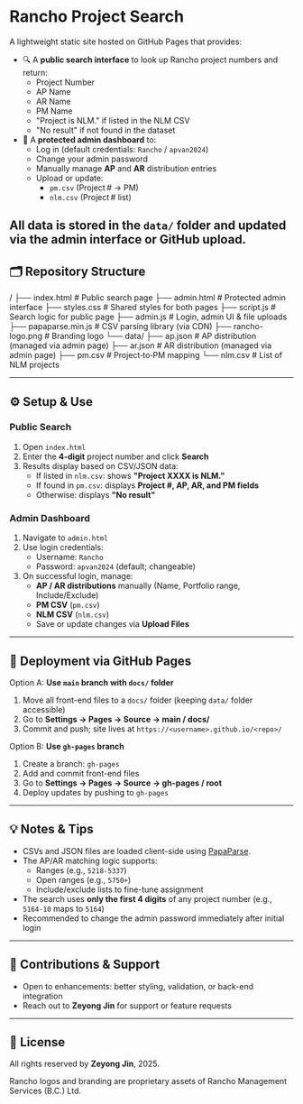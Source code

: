# Rancho Project Search

A lightweight static site hosted on GitHub Pages that provides:

- 🔍 A **public search interface** to look up Rancho project numbers and return:
  - Project Number  
  - AP Name  
  - AR Name  
  - PM Name  
  - "Project is NLM." if listed in the NLM CSV  
  - "No result" if not found in the dataset  
- 👤 A **protected admin dashboard** to:
  - Log in (default credentials: `Rancho` / `apvan2024`)
  - Change your admin password
  - Manually manage **AP** and **AR** distribution entries
  - Upload or update:
    - `pm.csv` (Project # → PM)
    - `nlm.csv` (Project # list)
  
All data is stored in the `data/` folder and updated via the admin interface or GitHub upload.
---
## 🗂 Repository Structure
/
├── index.html # Public search page
├── admin.html # Protected admin interface
├── styles.css # Shared styles for both pages
├── script.js # Search logic for public page
├── admin.js # Login, admin UI & file uploads
├── papaparse.min.js # CSV parsing library (via CDN)
├── rancho-logo.png # Branding logo
└── data/
├── ap.json # AP distribution (managed via admin page)
├── ar.json # AR distribution (managed via admin page)
├── pm.csv # Project‑to‑PM mapping
└── nlm.csv # List of NLM projects

---

## ⚙️ Setup & Use

### Public Search
1. Open `index.html`
2. Enter the **4-digit** project number and click **Search**
3. Results display based on CSV/JSON data:
   - If listed in `nlm.csv`: shows **"Project XXXX is NLM."**
   - If found in `pm.csv`: displays **Project #, AP, AR, and PM fields**
   - Otherwise: displays **"No result"**

### Admin Dashboard
1. Navigate to `admin.html`
2. Use login credentials:
   - Username: `Rancho`
   - Password: `apvan2024` (default; changeable)
3. On successful login, manage:
   - **AP / AR distributions** manually (Name, Portfolio range, Include/Exclude)
   - **PM CSV** (`pm.csv`)
   - **NLM CSV** (`nlm.csv`)
   - Save or update changes via **Upload Files**

---

## 🚀 Deployment via GitHub Pages

Option A: **Use `main` branch with `docs/` folder**

1. Move all front-end files to a `docs/` folder (keeping `data/` folder accessible)
2. Go to **Settings → Pages → Source → main / docs/**
3. Commit and push; site lives at `https://<username>.github.io/<repo>/`

Option B: **Use `gh-pages` branch**

1. Create a branch: `gh-pages`
2. Add and commit front-end files
3. Go to **Settings → Pages → Source → gh-pages / root**
4. Deploy updates by pushing to `gh-pages`

---

## 💡 Notes & Tips

- CSVs and JSON files are loaded client-side using [PapaParse](https://www.papaparse.com).
- The AP/AR matching logic supports:
  - Ranges (e.g., `5218-5337`)
  - Open ranges (e.g., `5750+`)
  - Include/exclude lists to fine-tune assignment
- The search uses **only the first 4 digits** of any project number (e.g., `5164-10` maps to `5164`)
- Recommended to change the admin password immediately after initial login

---

## 📘 Contributions & Support

- Open to enhancements: better styling, validation, or back-end integration
- Reach out to **Zeyong Jin** for support or feature requests

---

## 🧾 License

All rights reserved by **Zeyong Jin**, 2025.  

Rancho logos and branding are proprietary assets of Rancho Management Services (B.C.) Ltd.

